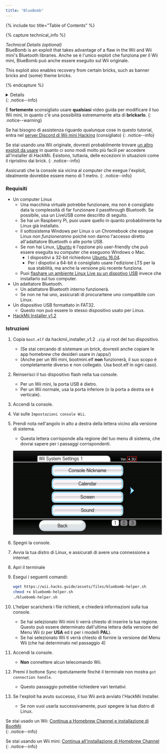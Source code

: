 ```yaml
---
title: "BlueBomb"
---
```


{% include toc title="Table of Contents" %}

{% capture technical_info %}
<summary><em>Technical Details (optional)</em></summary>
BlueBomb is an exploit that takes advantage of a flaw in the Wii and Wii mini's Bluetooth libraries. Anche se è l'unico exploit che funziona per il Wii mini, BlueBomb può anche essere eseguito sul Wii originale.

This exploit also enables recovery from certain bricks, such as banner bricks and (some) theme bricks.

{% endcapture %}
<details>{{ technical_info | markdownify }}</details>
{: .notice--info}

È **fortemente** sconsigliato usare **qualsiasi** video guida per modificare il tuo Wii mini, in quanto c'è una possibilità estremamente alta di **brickarlo**.
{: .notice--warning}

Se hai bisogno di assistenza riguardo qualunque cose in questo tutorial, entra nel [server Discord di Wii mini Hacking](https://discord.gg/6ryxnkS) (consigliato)
{: .notice--info}

Se stai usando una Wii originale, dovresti probabilmente trovare [un altro exploit da usare](get-started) in quanto ci sono modi molto più facili per accedere all'installer di HackMii. Esistono, tuttavia, delle eccezioni in situazioni come il ripristino dai brick.
{: .notice--info}

Assicurati che la console sia vicina al computer che esegue l'exploit, idealmente dovrebbe essere meno di 1 metro.
{: .notice--info}

### Requisiti

* Un computer Linux
    * Una macchina virtuale potrebbe funzionare, ma non è consigliato data la complessità di far funzionare il passthrough Bluetooth. Se possibile, usa un LiveUSB come descritto di seguito.
    * Se hai un Raspberry Pi, puoi usare quello in quanto probabilmente ha Linux già installato.
    * Il sottosistema Windows per Linux o un Chromebook che esegue Linux *non funzioneranno* poiché non danno l'accesso diretto all'adattatore Bluetooth o alle porte USB.
    * Se non hai Linux, [Ubuntu](https://ubuntu.com/download/desktop) è l'opzione più user-friendly che può essere eseguita su computer che eseguono Windows o Mac.
        * I dispositivi a 32-bit richiedono [Ubuntu 16.04](http://releases.ubuntu.com/16.04/).
        * Per i dispotivi a 64-bit è consigliato usare l'edizione LTS per la sua stabilità, ma anche la versione più recente funziona.
    * Puoi [flashare un ambiente Linux Live su un dispotivo USB](https://ubuntu.com/tutorials/tutorial-create-a-usb-stick-on-windows#1-overview) invece che installarlo sul tuo computer.
* Un adattatore Bluetooth.
    * Un adattatore Bluetooth interno funzionerà.
    * Se non ne hai uno, assicurati di procurartene uno compatibile con Linux.
* Un dispositivo USB formattato in FAT32.
    * Questo non può essere lo stesso dispositivo usato per Linux.
* [HackMii Installer v1.2](https://bootmii.org/download/)

### Istruzioni

1. Copia `boot.elf` da hackmii_installer_v1.2 `.zip` al root del tuo dispositivo.
    + (Se stai cercando di sistemare un brick, dovresti anche copiare le app homebrew che desideri usare in /apps/)
    + (Anche per un Wii mini, bootmini.elf **non** funzionerà, il suo scopo è completamente diverso e non collegato. Usa boot.elf in ogni caso).
1. Reinserisci il tuo dispositivo flash nella tua console.
    + Per un Wii mini, la porta USB è dietro.
    + Per un Wii normale, usa la porta inferiore (o la porta a destra se è verticale).
1. Accendi la console.
1. Vai sulle `Impostazioni console Wii`.
1. Prendi nota nell'angolo in alto a destra della lettera vicino alla versione di sistema.
    + Questa lettera corrisponde alla regione del tuo menu di sistema, che dovrai sapere per i passaggi corrispondenti.

    ![](/images/wii/SystemMenuVersion.png)

1. Spegni la console.
1. Avvia la tua distro di Linux, e assicurati di avere una connessione a internet.
1. Apri il terminale
1. Esegui i seguenti comandi:

    ```bash
    wget https://wii.hacks.guide/assets/files/bluebomb-helper.sh
    chmod +x bluebomb-helper.sh
    ./bluebomb-helper.sh
    ```

1. L'helper scaricherà i file richiesti, e chiederà informazioni sulla tua console.
    + Se hai selezionato Wii mini ti verrà chiesto di inserire la tua regione. Questo può essere determinato dall'ultima lettera della versione del Menu Wii (`U` per **USA** ed `E` per i modelli **PAL**).
    + Se hai selezionato Wii ti verrà chiesto di fornire la versione del Menu Wii (che hai determinato nel passaggio 4)
1. Accendi la console.
    + **Non** connettere alcun telecomando Wii.
1. Premi il bottone Sync ripetutamente finchè il terminale non mostra `got connection handle`.
    + Questo passaggio potrebbe richiedere vari tentativi.
1. Se l'exploit ha avuto successo, il tuo Wii avrà avviato l'HackMii Installer.
    + Se non vuoi usarla successivamente, puoi spegere la tua distro di Linux.

Se stai usado un Wii: [Continua a Homebrew Channel e installazione di BootMii](hbc)<br>
{: .notice--info}

Se stai usando un Wii mini: [Continua all'installazione di Homebrew Channel](hbc-mini)
{: .notice--info}
